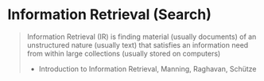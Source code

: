 # Information Retrieval (Search)

> Information Retrieval (IR) is finding material (usually documents) of an unstructured nature (usually text) that satisfies an information need from within large collections (usually stored on computers)
> - Introduction to Information Retrieval, Manning, Raghavan, Schütze
